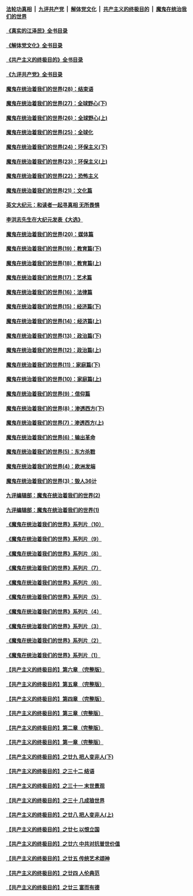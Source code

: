 ####  [法轮功真相](../../../../basic/blob/master/README.md?t=07291932) &nbsp;|&nbsp; [九评共产党](../../../../9ping.md/blob/master/README.md?t=07291932) &nbsp;|&nbsp; [解体党文化](../../../../jtdwh.md/blob/master/README.md?t=07291932)  &nbsp;|&nbsp; [共产主义的终极目的](../../../../gczydzjmd.md/blob/master/README.md?t=07291932) &nbsp;|&nbsp; [魔鬼在统治我们的世界](../../../../mgztzwmdsj.md/blob/master/README.md?t=07291932) 

#### [《真实的江泽民》全书目录](../pages/nsc422/n13721399.md?t=07291932) 

#### [《解体党文化》全书目录](../pages/nsc422/n13721157.md?t=07291932) 

#### [《共产主义的终极目的》全书目录](../pages/nsc422/n13721048.md?t=07291932) 

#### [《九评共产党》全书目录](../pages/nsc422/n13708085.md?t=07291932) 

#### [魔鬼在统治着我们的世界(28)：结束语](../pages/nsc422/n10936246.md?t=07291932) 

#### [魔鬼在统治着我们的世界(27)：全球野心(下)](../pages/nsc422/n10928319.md?t=07291932) 

#### [魔鬼在统治着我们的世界(26)：全球野心(上)](../pages/nsc422/n10900318.md?t=07291932) 

#### [魔鬼在统治着我们的世界(25)：全球化](../pages/nsc422/n10788205.md?t=07291932) 

#### [魔鬼在统治着我们的世界(24)：环保主义(下)](../pages/nsc422/n10695307.md?t=07291932) 

#### [魔鬼在统治着我们的世界(23)：环保主义(上)](../pages/nsc422/n10688613.md?t=07291932) 

#### [魔鬼在统治着我们的世界(22)：恐怖主义](../pages/nsc422/n10614727.md?t=07291932) 

#### [魔鬼在统治着我们的世界(21)：文化篇](../pages/nsc422/n10597706.md?t=07291932) 

#### [英文大纪元：和读者一起寻真相 无所畏惧](../pages/nsc422/n12542027.md?t=07291932) 

#### [李洪志先生在大纪元发表《大选》](../pages/nsc422/n12534746.md?t=07291932) 

#### [魔鬼在统治着我们的世界(20)：媒体篇](../pages/nsc422/n10586579.md?t=07291932) 

#### [魔鬼在统治着我们的世界(19)：教育篇(下)](../pages/nsc422/n10564808.md?t=07291932) 

#### [魔鬼在统治着我们的世界(18)：教育篇(上)](../pages/nsc422/n10526970.md?t=07291932) 

#### [魔鬼在统治着我们的世界(17)：艺术篇](../pages/nsc422/n10499093.md?t=07291932) 

#### [魔鬼在统治着我们的世界(16)：法律篇](../pages/nsc422/n10485969.md?t=07291932) 

#### [魔鬼在统治着我们的世界(15)：经济篇(下)](../pages/nsc422/n10469975.md?t=07291932) 

#### [魔鬼在统治着我们的世界(14)：经济篇(上)](../pages/nsc422/n10457370.md?t=07291932) 

#### [魔鬼在统治着我们的世界(13)：政治篇(下)](../pages/nsc422/n10448270.md?t=07291932) 

#### [魔鬼在统治着我们的世界(12)：政治篇(上)](../pages/nsc422/n10444576.md?t=07291932) 

#### [魔鬼在统治着我们的世界(11)：家庭篇(下)](../pages/nsc422/n10440961.md?t=07291932) 

#### [魔鬼在统治着我们的世界(10)：家庭篇(上)](../pages/nsc422/n10435448.md?t=07291932) 

#### [魔鬼在统治着我们的世界(9)：信仰篇](../pages/nsc422/n10432159.md?t=07291932) 

#### [魔鬼在统治着我们的世界(8)：渗透西方(下)](../pages/nsc422/n10429603.md?t=07291932) 

#### [魔鬼在统治着我们的世界(7)：渗透西方(上)](../pages/nsc422/n10426013.md?t=07291932) 

#### [魔鬼在统治着我们的世界(6)：输出革命](../pages/nsc422/n10421536.md?t=07291932) 

#### [魔鬼在统治着我们的世界(5)：东方杀戮](../pages/nsc422/n10417707.md?t=07291932) 

#### [魔鬼在统治着我们的世界(4)：欧洲发端](../pages/nsc422/n10414890.md?t=07291932) 

#### [魔鬼在统治着我们的世界(3)：毁人36计](../pages/nsc422/n10411583.md?t=07291932) 

#### [九评编辑部：魔鬼在统治着我们的世界(2)](../pages/nsc422/n10410036.md?t=07291932) 

#### [九评编辑部：魔鬼在统治着我们的世界(1)](../pages/nsc422/n10406825.md?t=07291932) 

#### [《魔鬼在统治着我们的世界》系列片（10）](../pages/nsc422/n12292670.md?t=07291932) 

#### [《魔鬼在统治着我们的世界》系列片（9）](../pages/nsc422/n12290859.md?t=07291932) 

#### [《魔鬼在统治着我们的世界》系列片（8）](../pages/nsc422/n12287445.md?t=07291932) 

#### [《魔鬼在统治着我们的世界》系列片（7）](../pages/nsc422/n12283425.md?t=07291932) 

#### [《魔鬼在统治着我们的世界》系列片（6）](../pages/nsc422/n12282314.md?t=07291932) 

#### [《魔鬼在统治着我们的世界》系列片（5）](../pages/nsc422/n12281419.md?t=07291932) 

#### [《魔鬼在统治着我们的世界》系列片（4）](../pages/nsc422/n12274024.md?t=07291932) 

#### [《魔鬼在统治着我们的世界》系列片（3）](../pages/nsc422/n12271322.md?t=07291932) 

#### [《魔鬼在统治着我们的世界》系列片（2）](../pages/nsc422/n12269049.md?t=07291932) 

#### [《魔鬼在统治着我们的世界》系列片（1）](../pages/nsc422/n12267575.md?t=07291932) 

#### [【共产主义的终极目的】第六章 （完整版）](../pages/nsc422/n11428913.md?t=07291932) 

#### [【共产主义的终极目的】第五章 （完整版）](../pages/nsc422/n11428912.md?t=07291932) 

#### [【共产主义的终极目的】第四章 （完整版）](../pages/nsc422/n11428907.md?t=07291932) 

#### [【共产主义的终极目的】第三章（完整版）](../pages/nsc422/n11428848.md?t=07291932) 

#### [【共产主义的终极目的】第二章（完整版）](../pages/nsc422/n11428831.md?t=07291932) 

#### [【共产主义的终极目的】第一章（完整版）](../pages/nsc422/n11417651.md?t=07291932) 

#### [【共产主义的终极目的】之廿九 把人变非人(下)](../pages/nsc422/n11344140.md?t=07291932) 

#### [【共产主义的终极目的】之三十二 结语](../pages/nsc422/n11360535.md?t=07291932) 

#### [【共产主义的终极目的】之三十一 末世景观](../pages/nsc422/n11351129.md?t=07291932) 

#### [【共产主义的终极目的】之三十 几成狼世界](../pages/nsc422/n11348280.md?t=07291932) 

#### [【共产主义的终极目的】之廿八 把人变非人(上)](../pages/nsc422/n11340492.md?t=07291932) 

#### [【共产主义的终极目的】之廿七 以恨立国](../pages/nsc422/n11336944.md?t=07291932) 

#### [【共产主义的终极目的】之廿六 中共对抗普世价值](../pages/nsc422/n11324785.md?t=07291932) 

#### [【共产主义的终极目的】之廿五 传统艺术颂神](../pages/nsc422/n11296396.md?t=07291932) 

#### [【共产主义的终极目的】之廿四 人伦典范](../pages/nsc422/n11296397.md?t=07291932) 

#### [【共产主义的终极目的】之廿三 富而有德](../pages/nsc422/n11283598.md?t=07291932) 

